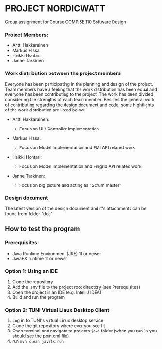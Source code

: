# PROJECT NORDICWATT
Group assignment for Course COMP.SE.110 Software Design
### Project Members:

- Antti Hakkarainen
- Markus Hissa
- Heikki Hohtari
- Janne Taskinen

### Work distribution between the project members

Everyone has been participating in the planning and design of the project.
Team members have a feeling that the work distribution has been equal and everyone has been contributing to the project.
The work has been divided considering the strengths of each team member. Besides the general work of contributing 
regarding the design document and code, some hightlights of the work distribution are listed below:

- Antti Hakkarainen: 
  - Focus on UI / Controller implementation

- Markus Hissa:
  - Focus on Model implementation and FMI API related work

- Heikki Hohtari:
  - Focus on Model implementation and Fingrid API related work

- Janne Taskinen:
  - Focus on big picture and acting as "Scrum master"

### Design document
The latest version of the design document and it's attachments can be found from folder "doc"

## How to test the program

### Prerequisites:

- Java Runtime Environment (JRE) 11 or newer
- JavaFX runtime 11 or newer

### Option 1: Using an IDE

1. Clone the repository
2. Add the .env file to the project root directory (see Prerequisites)
2. Open the project in an IDE (e.g. IntelliJ IDEA)
3. Build and run the program

### Option 2: TUNI Virtual Linux Desktop Client

1. Log in to TUNI's virtual Linux desktop service
2. Clone the git repository where ever you see fit
3. Open terminal and navigate to projects `java` folder (when you run `ls` you should see the pom.cml file)
4. run `mvn clean javafx:run`


